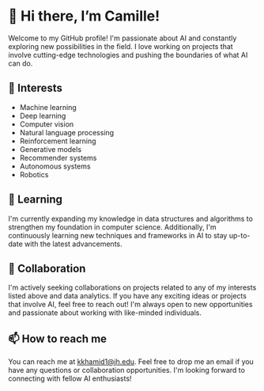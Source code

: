 # 👋 Hi there, I’m Camille!

Welcome to my GitHub profile! I'm passionate about AI and constantly exploring new possibilities in the field. I love working on projects that involve cutting-edge technologies and pushing the boundaries of what AI can do.

## 👀 Interests

- Machine learning
- Deep learning
- Computer vision
- Natural language processing
- Reinforcement learning
- Generative models
- Recommender systems
- Autonomous systems
- Robotics

## 🌱 Learning

I'm currently expanding my knowledge in data structures and algorithms to strengthen my foundation in computer science. Additionally, I'm continuously learning new techniques and frameworks in AI to stay up-to-date with the latest advancements.

## 💞️ Collaboration

I'm actively seeking collaborations on projects related to any of my interests listed above and data analytics. If you have any exciting ideas or projects that involve AI, feel free to reach out! I'm always open to new opportunities and passionate about working with like-minded individuals.

## 📫 How to reach me

You can reach me at kkhamid1@jh.edu. Feel free to drop me an email if you have any questions or collaboration opportunities. I'm looking forward to connecting with fellow AI enthusiasts!
